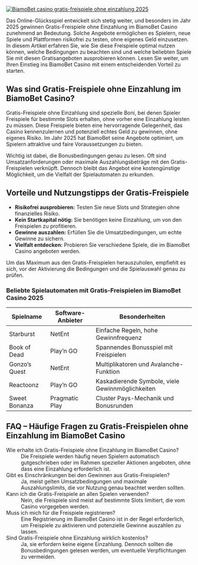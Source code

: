 [![BiamoBet casino gratis-freispiele ohne einzahlung 2025](https://123-caf.pages.dev/gitsignup.png)](https://vrmoo.ru/Bt82HjjY)

<p>Das Online-Glücksspiel entwickelt sich stetig weiter, und besonders im Jahr 2025 gewinnen Gratis-Freispiele ohne Einzahlung im BiamoBet Casino zunehmend an Bedeutung. Solche Angebote ermöglichen es Spielern, neue Spiele und Plattformen risikofrei zu testen, ohne eigenes Geld einzusetzen. In diesem Artikel erfahren Sie, wie Sie diese Freispiele optimal nutzen können, welche Bedingungen zu beachten sind und welche beliebten Spiele Sie mit diesen Gratisangeboten ausprobieren können. Lesen Sie weiter, um Ihren Einstieg ins BiamoBet Casino mit einem entscheidenden Vorteil zu starten.</p>  <h2>Was sind Gratis-Freispiele ohne Einzahlung im BiamoBet Casino?</h2> <p>Gratis-Freispiele ohne Einzahlung sind spezielle Boni, bei denen Spieler Freispiele für bestimmte Slots erhalten, ohne vorher eine Einzahlung leisten zu müssen. Diese Freispiele bieten eine hervorragende Gelegenheit, das Casino kennenzulernen und potenziell echtes Geld zu gewinnen, ohne eigenes Risiko. Im Jahr 2025 hat BiamoBet seine Angebote optimiert, um Spielern attraktive und faire Voraussetzungen zu bieten.</p> <p>Wichtig ist dabei, die Bonusbedingungen genau zu lesen. Oft sind Umsatzanforderungen oder maximale Auszahlungsbeträge mit den Gratis-Freispielen verknüpft. Dennoch bleibt das Angebot eine kostengünstige Möglichkeit, um die Vielfalt der Spielautomaten zu erkunden.</p>  <h2>Vorteile und Nutzungstipps der Gratis-Freispiele</h2> <ul>   <li><strong>Risikofrei ausprobieren:</strong> Testen Sie neue Slots und Strategien ohne finanzielles Risiko.</li>   <li><strong>Kein Startkapital nötig:</strong> Sie benötigen keine Einzahlung, um von den Freispielen zu profitieren.</li>   <li><strong>Gewinne auszahlen:</strong> Erfüllen Sie die Umsatzbedingungen, um echte Gewinne zu sichern.</li>   <li><strong>Vielfalt entdecken:</strong> Probieren Sie verschiedene Spiele, die im BiamoBet Casino angeboten werden.</li> </ul> <p>Um das Maximum aus den Gratis-Freispielen herauszuholen, empfiehlt es sich, vor der Aktivierung die Bedingungen und die Spielauswahl genau zu prüfen.</p>  <h3>Beliebte Spielautomaten mit Gratis-Freispielen im BiamoBet Casino 2025</h3> <table>   <thead>     <tr>       <th>Spielname</th>       <th>Software-Anbieter</th>       <th>Besonderheiten</th>     </tr>   </thead>   <tbody>     <tr>       <td>Starburst</td>       <td>NetEnt</td>       <td>Einfache Regeln, hohe Gewinnfrequenz</td>     </tr>     <tr>       <td>Book of Dead</td>       <td>Play’n GO</td>       <td>Spannendes Bonusspiel mit Freispielen</td>     </tr>     <tr>       <td>Gonzo’s Quest</td>       <td>NetEnt</td>       <td>Multiplikatoren und Avalanche-Funktion</td>     </tr>     <tr>       <td>Reactoonz</td>       <td>Play’n GO</td>       <td>Kaskadierende Symbole, viele Gewinnmöglichkeiten</td>     </tr>     <tr>       <td>Sweet Bonanza</td>       <td>Pragmatic Play</td>       <td>Cluster Pays-Mechanik und Bonusrunden</td>     </tr>   </tbody> </table>  <h2>FAQ – Häufige Fragen zu Gratis-Freispielen ohne Einzahlung im BiamoBet Casino</h2> <dl>   <dt>Wie erhalte ich Gratis-Freispiele ohne Einzahlung im BiamoBet Casino?</dt>   <dd>Die Freispiele werden häufig neuen Spielern automatisch gutgeschrieben oder im Rahmen spezieller Aktionen angeboten, ohne dass eine Einzahlung erforderlich ist.</dd>    <dt>Gibt es Einschränkungen bei den Gewinnen aus Gratis-Freispielen?</dt>   <dd>Ja, meist gelten Umsatzbedingungen und maximale Auszahlungslimits, die vor Nutzung genau beachtet werden sollten.</dd>    <dt>Kann ich die Gratis-Freispiele an allen Spielen verwenden?</dt>   <dd>Nein, die Freispiele sind meist auf bestimmte Slots limitiert, die vom Casino vorgegeben werden.</dd>    <dt>Muss ich mich für die Freispiele registrieren?</dt>   <dd>Eine Registrierung im BiamoBet Casino ist in der Regel erforderlich, um Freispiele zu aktivieren und potenzielle Gewinne auszahlen zu lassen.</dd>    <dt>Sind Gratis-Freispiele ohne Einzahlung wirklich kostenlos?</dt>   <dd>Ja, sie erfordern keine eigene Einzahlung. Dennoch sollten die Bonusbedingungen gelesen werden, um eventuelle Verpflichtungen zu vermeiden.</dd> </dl>